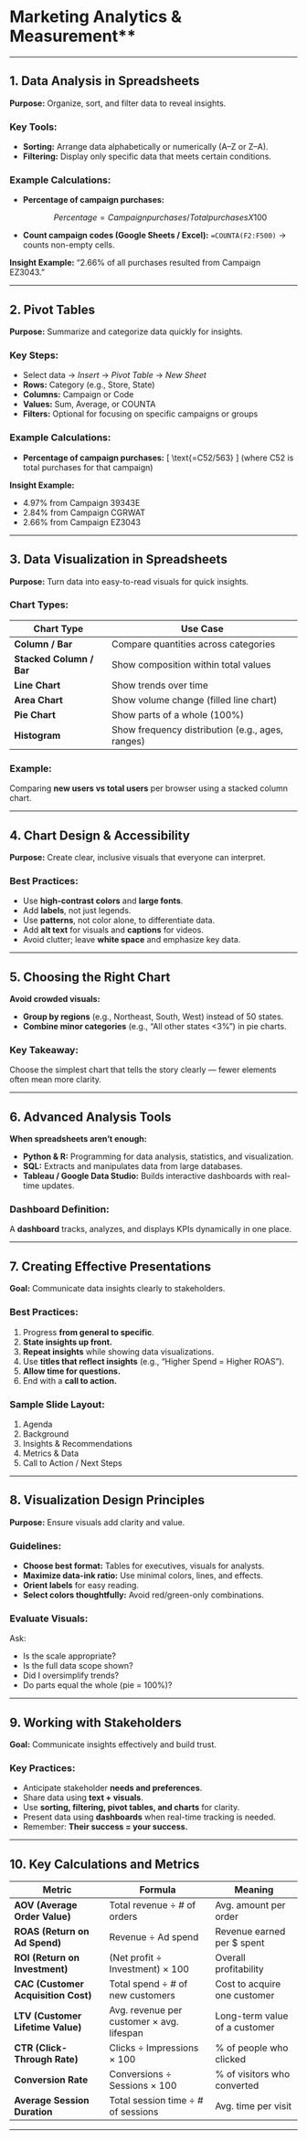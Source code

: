# Marketing Analytics & Measurement**

---

## **1. Data Analysis in Spreadsheets**

**Purpose:** Organize, sort, and filter data to reveal insights.

### Key Tools:

* **Sorting:** Arrange data alphabetically or numerically (A–Z or Z–A).
* **Filtering:** Display only specific data that meets certain conditions.

### Example Calculations:

* **Percentage of campaign purchases:**
  
  $$
Percentage = Campaign purchases / Total purchases X 100
  $$
  
* **Count campaign codes (Google Sheets / Excel):**
  `=COUNTA(F2:F500)` → counts non-empty cells.

**Insight Example:**
“2.66% of all purchases resulted from Campaign EZ3043.”

---

## **2. Pivot Tables**

**Purpose:** Summarize and categorize data quickly for insights.

### Key Steps:

* Select data → *Insert* → *Pivot Table* → *New Sheet*
* **Rows:** Category (e.g., Store, State)
* **Columns:** Campaign or Code
* **Values:** Sum, Average, or COUNTA
* **Filters:** Optional for focusing on specific campaigns or groups

### Example Calculations:

* **Percentage of campaign purchases:**
  [
  \text{=C52/563}
  ]
  (where C52 is total purchases for that campaign)

**Insight Example:**

* 4.97% from Campaign 39343E
* 2.84% from Campaign CGRWAT
* 2.66% from Campaign EZ3043

---

## **3. Data Visualization in Spreadsheets**

**Purpose:** Turn data into easy-to-read visuals for quick insights.

### Chart Types:

| Chart Type               | Use Case                                         |
| ------------------------ | ------------------------------------------------ |
| **Column / Bar**         | Compare quantities across categories             |
| **Stacked Column / Bar** | Show composition within total values             |
| **Line Chart**           | Show trends over time                            |
| **Area Chart**           | Show volume change (filled line chart)           |
| **Pie Chart**            | Show parts of a whole (100%)                     |
| **Histogram**            | Show frequency distribution (e.g., ages, ranges) |

### Example:

Comparing **new users vs total users** per browser using a stacked column chart.

---

## **4. Chart Design & Accessibility**

**Purpose:** Create clear, inclusive visuals that everyone can interpret.

### Best Practices:

* Use **high-contrast colors** and **large fonts**.
* Add **labels**, not just legends.
* Use **patterns**, not color alone, to differentiate data.
* Add **alt text** for visuals and **captions** for videos.
* Avoid clutter; leave **white space** and emphasize key data.

---

## **5. Choosing the Right Chart**

**Avoid crowded visuals:**

* **Group by regions** (e.g., Northeast, South, West) instead of 50 states.
* **Combine minor categories** (e.g., “All other states <3%”) in pie charts.

### Key Takeaway:

Choose the simplest chart that tells the story clearly — fewer elements often mean more clarity.

---

## **6. Advanced Analysis Tools**

**When spreadsheets aren’t enough:**

* **Python & R:** Programming for data analysis, statistics, and visualization.
* **SQL:** Extracts and manipulates data from large databases.
* **Tableau / Google Data Studio:** Builds interactive dashboards with real-time updates.

### Dashboard Definition:

A **dashboard** tracks, analyzes, and displays KPIs dynamically in one place.

---

## **7. Creating Effective Presentations**

**Goal:** Communicate data insights clearly to stakeholders.

### Best Practices:

1. Progress **from general to specific**.
2. **State insights up front.**
3. **Repeat insights** while showing data visualizations.
4. Use **titles that reflect insights** (e.g., “Higher Spend = Higher ROAS”).
5. **Allow time for questions.**
6. End with a **call to action.**

### Sample Slide Layout:

1. Agenda
2. Background
3. Insights & Recommendations
4. Metrics & Data
5. Call to Action / Next Steps

---

## **8. Visualization Design Principles**

**Purpose:** Ensure visuals add clarity and value.

### Guidelines:

* **Choose best format:** Tables for executives, visuals for analysts.
* **Maximize data-ink ratio:** Use minimal colors, lines, and effects.
* **Orient labels** for easy reading.
* **Select colors thoughtfully:** Avoid red/green-only combinations.

### Evaluate Visuals:

Ask:

* Is the scale appropriate?
* Is the full data scope shown?
* Did I oversimplify trends?
* Do parts equal the whole (pie = 100%)?

---

## **9. Working with Stakeholders**

**Goal:** Communicate insights effectively and build trust.

### Key Practices:

* Anticipate stakeholder **needs and preferences**.
* Share data using **text + visuals**.
* Use **sorting, filtering, pivot tables, and charts** for clarity.
* Present data using **dashboards** when real-time tracking is needed.
* Remember: **Their success = your success.**

---

## **10. Key Calculations and Metrics**

| Metric                              | Formula                                   | Meaning                       |
| ----------------------------------- | ----------------------------------------- | ----------------------------- |
| **AOV (Average Order Value)**       | Total revenue ÷ # of orders               | Avg. amount per order         |
| **ROAS (Return on Ad Spend)**       | Revenue ÷ Ad spend                        | Revenue earned per $ spent    |
| **ROI (Return on Investment)**      | (Net profit ÷ Investment) × 100           | Overall profitability         |
| **CAC (Customer Acquisition Cost)** | Total spend ÷ # of new customers          | Cost to acquire one customer  |
| **LTV (Customer Lifetime Value)**   | Avg. revenue per customer × avg. lifespan | Long-term value of a customer |
| **CTR (Click-Through Rate)**        | Clicks ÷ Impressions × 100                | % of people who clicked       |
| **Conversion Rate**                 | Conversions ÷ Sessions × 100              | % of visitors who converted   |
| **Average Session Duration**        | Total session time ÷ # of sessions        | Avg. time per visit           |

---


